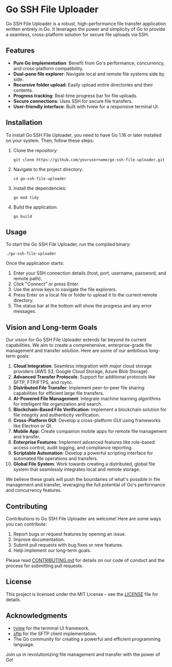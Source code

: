 # Go SSH File Uploader

Go SSH File Uploader is a robust, high-performance file transfer application written entirely in Go. It leverages the power and simplicity of Go to provide a seamless, cross-platform solution for secure file uploads via SSH.

## Features

- **Pure Go implementation**: Benefit from Go's performance, concurrency, and cross-platform compatibility.
- **Dual-pane file explorer**: Navigate local and remote file systems side by side.
- **Recursive folder upload**: Easily upload entire directories and their contents.
- **Progress tracking**: Real-time progress bar for file uploads.
- **Secure connections**: Uses SSH for secure file transfers.
- **User-friendly interface**: Built with tview for a responsive terminal UI.

## Installation

To install Go SSH File Uploader, you need to have Go 1.16 or later installed on your system. Then, follow these steps:

1. Clone the repository:

   ```
   git clone https://github.com/yourusername/go-ssh-file-uploader.git
   ```
2. Navigate to the project directory:

   ```
   cd go-ssh-file-uploader
   ```
3. Install the dependencies:

   ```
   go mod tidy
   ```
4. Build the application:

   ```
   go build
   ```

## Usage

To start the Go SSH File Uploader, run the compiled binary:

```
./go-ssh-file-uploader
```

Once the application starts:

1. Enter your SSH connection details (host, port, username, password, and remote path).
2. Click "Connect" or press Enter.
3. Use the arrow keys to navigate the file explorers.
4. Press Enter on a local file or folder to upload it to the current remote directory.
5. The status bar at the bottom will show the progress and any error messages.

## Vision and Long-term Goals

Our vision for Go SSH File Uploader extends far beyond its current capabilities. We aim to create a comprehensive, enterprise-grade file management and transfer solution. Here are some of our ambitious long-term goals:

1. **Cloud Integration**: Seamless integration with major cloud storage providers (AWS S3, Google Cloud Storage, Azure Blob Storage).
2. **Advanced Transfer Protocols**: Support for additional protocols like SFTP, FTP/FTPS, and rsync.
3. **Distributed File Transfer**: Implement peer-to-peer file sharing capabilities for efficient large file transfers.
4. **AI-Powered File Management**: Integrate machine learning algorithms for intelligent file organization and search.
5. **Blockchain-Based File Verification**: Implement a blockchain solution for file integrity and authenticity verification.
6. **Cross-Platform GUI**: Develop a cross-platform GUI using frameworks like Electron or Qt.
7. **Mobile App**: Create companion mobile apps for remote file management and transfer.
8. **Enterprise Features**: Implement advanced features like role-based access control, audit logging, and compliance reporting.
9. **Scriptable Automation**: Develop a powerful scripting interface for automated file operations and transfers.
10. **Global File System**: Work towards creating a distributed, global file system that seamlessly integrates local and remote storage.

We believe these goals will push the boundaries of what's possible in file management and transfer, leveraging the full potential of Go's performance and concurrency features.

## Contributing

Contributions to Go SSH File Uploader are welcome! Here are some ways you can contribute:

1. Report bugs or request features by opening an issue.
2. Improve documentation.
3. Submit pull requests with bug fixes or new features.
4. Help implement our long-term goals.

Please read [CONTRIBUTING.md](CONTRIBUTING.md) for details on our code of conduct and the process for submitting pull requests.

## License

This project is licensed under the MIT License - see the [LICENSE](LICENSE) file for details.

## Acknowledgments

- [tview](https://github.com/rivo/tview) for the terminal UI framework.
- [sftp](https://github.com/pkg/sftp) for the SFTP client implementation.
- The Go community for creating a powerful and efficient programming language.

Join us in revolutionizing file management and transfer with the power of Go!
